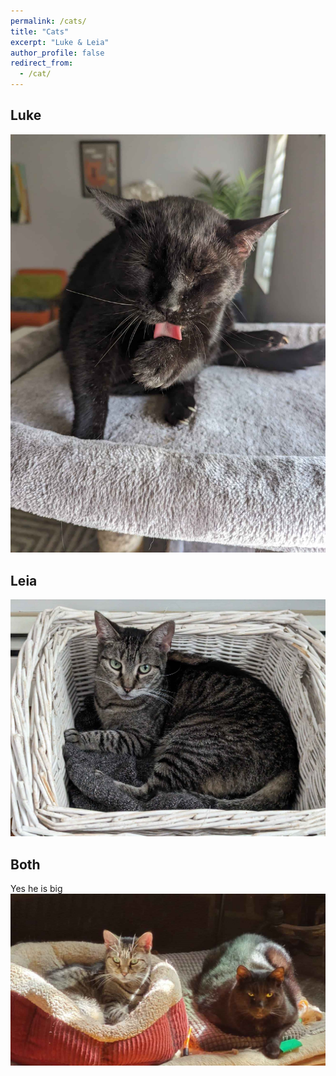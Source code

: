 ```yaml
---
permalink: /cats/
title: "Cats"
excerpt: "Luke & Leia"
author_profile: false
redirect_from: 
  - /cat/
---
```


## Luke
![Lukey](/images/luke.jpg)

## Leia
![Leiachen](/images/leia.jpg)

## Both
Yes he is big
![Two of them](/images/both.jpg)
